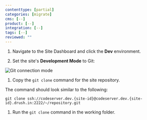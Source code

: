 ```yaml
---
contenttype: [partial]
categories: [migrate]
cms: [--]
product: [--]
integration: [--]
tags: [--]
reviewed: ""
---
```


1. Navigate to the Site Dashboard and click the **<span class="fa fa-wrench"></span> Dev** environment.

1. Set the site's **Development Mode** to Git:

  ![Git connection mode](../../images/dashboard/connection-mode-git.png)

1. Copy the `git clone` command for the site repository.

  The command should look similar to the following:

  ```shell{promptUser:user}
  git clone ssh://codeserver.dev.{site-id}@codeserver.dev.{site-id}.drush.in:2222/~/repository.git
  ```

1. Run the `git clone` command in the working folder.
